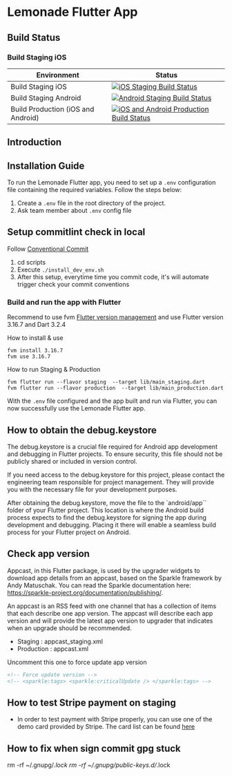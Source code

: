 # Lemonade Flutter App
## Build Status

### Build Staging iOS

| Environment             | Status                                                                                                    |
|-------------------------|-----------------------------------------------------------------------------------------------------------|
| Build Staging iOS       | [![iOS Staging Build Status](https://api.codemagic.io/apps/6493f698db20b1801c5e821b/ios-staging/status_badge.svg)](https://codemagic.io/apps/6493f698db20b1801c5e821b/ios-staging/latest_build)       |
| Build Staging Android   | [![Android Staging Build Status](https://api.codemagic.io/apps/6493f698db20b1801c5e821b/android-staging/status_badge.svg)](https://codemagic.io/apps/6493f698db20b1801c5e821b/android-staging/latest_build)   |
| Build Production (iOS and Android)       | [![iOS and Android Production Build Status](https://api.codemagic.io/apps/6493f698db20b1801c5e821b/ios-android-production/status_badge.svg)](https://codemagic.io/apps/6493f698db20b1801c5e821b/ios-android-production/latest_build) |

## Introduction

## Installation Guide

To run the Lemonade Flutter app, you need to set up a `.env` configuration file containing the required variables. Follow the steps below:

1. Create a `.env` file in the root directory of the project.
2. Ask team member about `.env` config file

## Setup commitlint check in local

Follow [Conventional Commit](https://www.conventionalcommits.org/en/v1.0.0/)

1. cd scripts
2. Execute `./install_dev_env.sh`
3. After this setup, everytime time you commit code, it's will automate trigger check your commit conventions

### Build and run the app with Flutter

Recommend to use fvm [Flutter version management](https://fvm.app/) and use Flutter version 3.16.7 and Dart 3.2.4

How to install & use

```
fvm install 3.16.7
fvm use 3.16.7
```

How to run Staging & Production
```
fvm flutter run --flavor staging  --target lib/main_staging.dart
fvm flutter run --flavor production  --target lib/main_production.dart
```

With the `.env` file configured and the app built and run via Flutter, you can now successfully use the Lemonade Flutter app.

## How to obtain the debug.keystore

The debug.keystore is a crucial file required for Android app development and debugging in Flutter projects. To ensure security, this file should not be publicly shared or included in version control.

If you need access to the debug.keystore for this project, please contact the engineering team responsible for project management. They will provide you with the necessary file for your development purposes.

After obtaining the debug.keystore, move the file to the `android/app`` folder of your Flutter project. This location is where the Android build process expects to find the debug.keystore for signing the app during development and debugging. Placing it there will enable a seamless build process for your Flutter project on Android.

## Check app version

Appcast, in this Flutter package, is used by the upgrader widgets to download app details from an appcast, based on the Sparkle framework by Andy Matuschak. You can read the Sparkle documentation here: https://sparkle-project.org/documentation/publishing/.

An appcast is an RSS feed with one channel that has a collection of items that each describe one app version. The appcast will describe each app version and will provide the latest app version to upgrader that indicates when an upgrade should be recommended.

- Staging : appcast_staging.xml
- Production : appcast.xml

Uncomment this one to force update app version
```xml
<!-- Force update version -->
<!-- <sparkle:tags> <sparkle:criticalUpdate /> </sparkle:tags> -->
```
## How to test Stripe payment on staging
- In order to test payment with Stripe properly, you can use one of the demo card provided by Stripe. The card list can be found [here](https://stripe.com/docs/testing#cards)

## How to fix when sign commit gpg stuck
rm -rf ~/.gnupg/*.lock
rm -rf ~/.gnupg/public-keys.d/*.lock